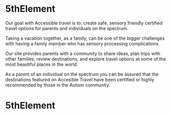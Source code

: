 # 5thElement
Our goal with Accessible travel is to: create safe, sensory friendly certified travel options for parents and individuals on the spectrum. 

Taking a vacation together, as a family, can be one of the bigger challenges with having a family member who has sensory processing complications.
 
 Our site provides parents with a community to share ideas, plan trips with other families, review destinations, and explore travel options at some of the most beautiful places in the world. 

As a parent of an individual on the spectrum you can be assured that the destinations featured on Accesible Travel have been certified or highly recommended by those in the Autism community.
# 5thElement
